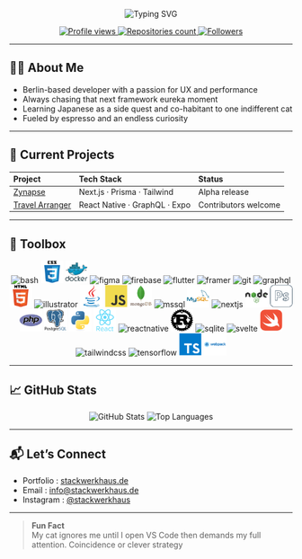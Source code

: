 <!-- 🐱 Marple -->
<!-- ─────────────────────────────────────────────────────────── -->
<!--                       T A R I K + 🐱 Marple = BPNACE        -->
<!-- ─────────────────────────────────────────────────────────── -->

<p align="center">
  <img
    src="https://readme-typing-svg.demolab.com?font=Fira+Code&weight=600&size=28&pause=800&center=true&vCenter=true&width=700&lines=Hello%2C%20I%20am%20Tarik!;Full-stack%20Developer%20from%20Berlin;Coffee%20in%20my%20veins%20%7C%20Code%20in%20my%20brains"
    alt="Typing SVG"
  />
</p>

<p align="center">
  <a href="https://github.com/bpnace">
    <img
      src="https://komarev.com/ghpvc/?username=bpnace&label=Profile%20Views&color=ff4c6b&style=flat-square"
      alt="Profile views"
    />
  </a>
  <a href="https://github.com/bpnace?tab=repositories">
    <img
      src="https://badgen.net/badge/Repos/42/purple"
      alt="Repositories count"
    />
  </a>
  <a href="https://github.com/bpnace?tab=followers">
    <img
      src="https://badgen.net/badge/Followers/128/green"
      alt="Followers"
    />
  </a>
</p>

---

## 👨‍💻 About Me
- Berlin-based developer with a passion for UX and performance
- Always chasing that next framework eureka moment
- Learning Japanese as a side quest and co-habitant to one indifferent cat
- Fueled by espresso and an endless curiosity

---

## 🚀 Current Projects
| Project         | Tech Stack                     | Status                 |
| :-------------- | :----------------------------- | :--------------------- |
| [Zynapse][zynapse]       | Next.js · Prisma · Tailwind    | Alpha release          |
| [Travel Arranger][travel] | React Native · GraphQL · Expo  | Contributors welcome   |

---

## 🔧 Toolbox
<p align="center">
  <img src="https://www.vectorlogo.zone/logos/gnu_bash/gnu_bash-icon.svg" alt="bash" width="40" height="40"/>
  <img src="https://raw.githubusercontent.com/devicons/devicon/master/icons/css3/css3-original-wordmark.svg" alt="css3" width="40" height="40"/>
  <img src="https://raw.githubusercontent.com/devicons/devicon/master/icons/docker/docker-original-wordmark.svg" alt="docker" width="40" height="40"/>
  <img src="https://www.vectorlogo.zone/logos/figma/figma-icon.svg" alt="figma" width="40" height="40"/>
  <img src="https://www.vectorlogo.zone/logos/firebase/firebase-icon.svg" alt="firebase" width="40" height="40"/>
  <img src="https://www.vectorlogo.zone/logos/flutterio/flutterio-icon.svg" alt="flutter" width="40" height="40"/>
  <img src="https://www.vectorlogo.zone/logos/framer/framer-icon.svg" alt="framer" width="40" height="40"/>
  <img src="https://www.vectorlogo.zone/logos/git-scm/git-scm-icon.svg" alt="git" width="40" height="40"/>
  <img src="https://www.vectorlogo.zone/logos/graphql/graphql-icon.svg" alt="graphql" width="40" height="40"/>
  <img src="https://raw.githubusercontent.com/devicons/devicon/master/icons/html5/html5-original-wordmark.svg" alt="html5" width="40" height="40"/>
  <img src="https://www.vectorlogo.zone/logos/adobe_illustrator/adobe_illustrator-icon.svg" alt="illustrator" width="40" height="40"/>
  <img src="https://raw.githubusercontent.com/devicons/devicon/master/icons/java/java-original.svg" alt="java" width="40" height="40"/>
  <img src="https://raw.githubusercontent.com/devicons/devicon/master/icons/javascript/javascript-original.svg" alt="javascript" width="40" height="40"/>
  <img src="https://raw.githubusercontent.com/devicons/devicon/master/icons/mongodb/mongodb-original-wordmark.svg" alt="mongodb" width="40" height="40"/>
  <img src="https://www.svgrepo.com/show/303229/microsoft-sql-server-logo.svg" alt="mssql" width="40" height="40"/>
  <img src="https://raw.githubusercontent.com/devicons/devicon/master/icons/mysql/mysql-original-wordmark.svg" alt="mysql" width="40" height="40"/>
  <img src="https://cdn.worldvectorlogo.com/logos/nextjs-2.svg" alt="nextjs" width="40" height="40"/>
  <img src="https://raw.githubusercontent.com/devicons/devicon/master/icons/nodejs/nodejs-original-wordmark.svg" alt="nodejs" width="40" height="40"/>
  <img src="https://raw.githubusercontent.com/devicons/devicon/master/icons/photoshop/photoshop-line.svg" alt="photoshop" width="40" height="40"/>
  <img src="https://raw.githubusercontent.com/devicons/devicon/master/icons/php/php-original.svg" alt="php" width="40" height="40"/>
  <img src="https://raw.githubusercontent.com/devicons/devicon/master/icons/postgresql/postgresql-original-wordmark.svg" alt="postgresql" width="40" height="40"/>
  <img src="https://raw.githubusercontent.com/devicons/devicon/master/icons/python/python-original.svg" alt="python" width="40" height="40"/>
  <img src="https://raw.githubusercontent.com/devicons/devicon/master/icons/react/react-original-wordmark.svg" alt="react" width="40" height="40"/>
  <img src="https://reactnative.dev/img/header_logo.svg" alt="reactnative" width="40" height="40"/>
  <img src="https://raw.githubusercontent.com/devicons/devicon/master/icons/rust/rust-original.svg" alt="rust" width="40" height="40"/>
  <img src="https://www.vectorlogo.zone/logos/sqlite/sqlite-icon.svg" alt="sqlite" width="40" height="40"/>
  <img src="https://upload.wikimedia.org/wikipedia/commons/1/1b/Svelte_Logo.svg" alt="svelte" width="40" height="40"/>
  <img src="https://raw.githubusercontent.com/devicons/devicon/master/icons/swift/swift-original.svg" alt="swift" width="40" height="40"/>
  <img src="https://www.vectorlogo.zone/logos/tailwindcss/tailwindcss-icon.svg" alt="tailwindcss" width="40" height="40"/>
  <img src="https://www.vectorlogo.zone/logos/tensorflow/tensorflow-icon.svg" alt="tensorflow" width="40" height="40"/>
  <img src="https://raw.githubusercontent.com/devicons/devicon/master/icons/typescript/typescript-original.svg" alt="typescript" width="40" height="40"/>
  <img src="https://raw.githubusercontent.com/devicons/devicon/master/icons/webpack/webpack-original-wordmark.svg" alt="webpack" width="40" height="40"/>
</p>

---

## 📈 GitHub Stats
<p align="center">
  <img src="https://github-readme-stats.vercel.app/api?username=bpnace&show_icons=true&theme=dark&hide_border=true" height="400" alt="GitHub Stats"/>
  <img src="https://github-readme-stats.vercel.app/api/top-langs?username=bpnace&layout=compact&theme=dark&hide_border=true" height="400" alt="Top Languages"/>
</p>

---

## 📬 Let’s Connect
- Portfolio   : [stackwerkhaus.de](https://www.stackwerkhaus.de)
- Email       : info@stackwerkhaus.de
- Instagram   : [@stackwerkhaus](https://instagram.com/stackwerkhaus)

---

> **Fun Fact**  
> My cat ignores me until I open VS Code then demands my full attention. Coincidence or clever strategy  

[zynapse]: https://github.com/bpnace/zynapse_v1.git
[travel]:   https://github.com/bpnace/TravelArranger_V1.git
